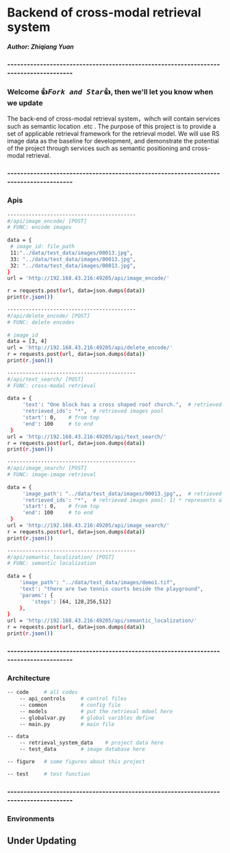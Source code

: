 # Backend of cross-modal retrieval system
##### Author: Zhiqiang Yuan 


### -------------------------------------------------------------------------------------
### Welcome :+1:_<big>`Fork and Star`</big>_:+1:, then we'll let you know when we update

The back-end of cross-modal retrieval system，wihch will contain services such as semantic location .etc .
The purpose of this project is to provide a set of applicable retrieval framework for the retrieval model.
We will use RS image data as the baseline for development, and demonstrate the potential of the project through services such as semantic positioning and cross-modal retrieval.

### -------------------------------------------------------------------------------------
### Apis
```bash
------------------------------------------
#/api/image_encode/ [POST]  
# FUNC: encode images
   
data = {
 # image_id: file_path
 11:"../data/test_data/images/00013.jpg",
 33: "../data/test_data/images/00013.jpg",
 32: "../data/test_data/images/00013.jpg",
}
url = 'http://192.168.43.216:49205/api/image_encode/'

r = requests.post(url, data=json.dumps(data))
print(r.json())
```

```bash
------------------------------------------
#/api/delete_encode/ [POST]  
# FUNC: delete encodes
   
# image_id
data = [3, 4]
url = 'http://192.168.43.216:49205/api/delete_encode/'
r = requests.post(url, data=json.dumps(data))
print(r.json())
```

```bash
------------------------------------------
#/api/text_search/ [POST]  
# FUNC: cross-modal retrieval 
   
data = {
     'text': "One block has a cross shaped roof church.",  # retrieved text
     'retrieved_ids': "*",  # retrieved images pool
     'start': 0,    # from top
     'end': 100     # to end
 }
url = 'http://192.168.43.216:49205/api/text_search/'
r = requests.post(url, data=json.dumps(data))
print(r.json())
```

```bash
------------------------------------------
#/api/image_search/ [POST]  
# FUNC: image-image retrieval 
   
data = {
     'image_path': "../data/test_data/images/00013.jpg",,  # retrieved image
     'retrieved_ids': "*",  # retrieved images pool: 1) * represents all, 2) [1, 2, 4] represent images pool
     'start': 0,    # from top
     'end': 100     # to end
 }
url = 'http://192.168.43.216:49205/api/image_search/'
r = requests.post(url, data=json.dumps(data))
print(r.json())
```

```bash
------------------------------------------
#/api/semantic_localization/ [POST]  
# FUNC: semantic localization
   
data = {
    'image_path': "../data/test_data/images/demo1.tif",
    'text': "there are two tennis courts beside the playground",
    'params': {
        'steps': [64, 128,256,512]
    },
}
url = 'http://192.168.43.216:49205/api/semantic_localization/'
r = requests.post(url, data=json.dumps(data))
print(r.json())
```

### -------------------------------------------------------------------------------------
### Architecture

```bash
-- code     # all codes
    -- api_controls     # control files
    -- common           # config file
    -- models           # put the retrieval mdoel here
    -- globalvar.py     # global varibles define
    -- main.py          # main file

-- data
    -- retrieval_system_data    # project data here
    -- test_data        # image database here

-- figure   # some figures about this project

-- test     # test function
```

### -------------------------------------------------------------------------------------
### Environments
## Under Updating
